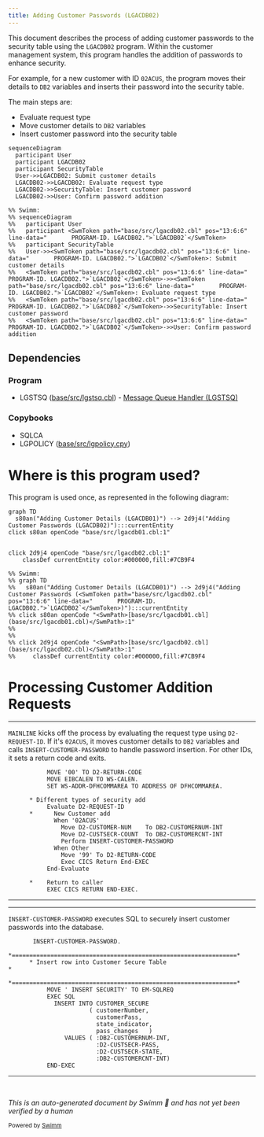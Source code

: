 ```yaml
---
title: Adding Customer Passwords (LGACDB02)
---
```

This document describes the process of adding customer passwords to the security table using the <SwmToken path="base/src/lgacdb02.cbl" pos="13:6:6" line-data="       PROGRAM-ID. LGACDB02.">`LGACDB02`</SwmToken> program. Within the customer management system, this program handles the addition of passwords to enhance security.

For example, for a new customer with ID <SwmToken path="base/src/lgacdb02.cbl" pos="145:4:4" line-data="             When &#39;02ACUS&#39;">`02ACUS`</SwmToken>, the program moves their details to <SwmToken path="base/src/lgacdb02.cbl" pos="146:11:11" line-data="               Move D2-CUSTOMER-NUM    To DB2-CUSTOMERNUM-INT">`DB2`</SwmToken> variables and inserts their password into the security table.

The main steps are:

- Evaluate request type
- Move customer details to <SwmToken path="base/src/lgacdb02.cbl" pos="146:11:11" line-data="               Move D2-CUSTOMER-NUM    To DB2-CUSTOMERNUM-INT">`DB2`</SwmToken> variables
- Insert customer password into the security table

```mermaid
sequenceDiagram
  participant User
  participant LGACDB02
  participant SecurityTable
  User->>LGACDB02: Submit customer details
  LGACDB02->>LGACDB02: Evaluate request type
  LGACDB02->>SecurityTable: Insert customer password
  LGACDB02->>User: Confirm password addition

%% Swimm:
%% sequenceDiagram
%%   participant User
%%   participant <SwmToken path="base/src/lgacdb02.cbl" pos="13:6:6" line-data="       PROGRAM-ID. LGACDB02.">`LGACDB02`</SwmToken>
%%   participant SecurityTable
%%   User->><SwmToken path="base/src/lgacdb02.cbl" pos="13:6:6" line-data="       PROGRAM-ID. LGACDB02.">`LGACDB02`</SwmToken>: Submit customer details
%%   <SwmToken path="base/src/lgacdb02.cbl" pos="13:6:6" line-data="       PROGRAM-ID. LGACDB02.">`LGACDB02`</SwmToken>->><SwmToken path="base/src/lgacdb02.cbl" pos="13:6:6" line-data="       PROGRAM-ID. LGACDB02.">`LGACDB02`</SwmToken>: Evaluate request type
%%   <SwmToken path="base/src/lgacdb02.cbl" pos="13:6:6" line-data="       PROGRAM-ID. LGACDB02.">`LGACDB02`</SwmToken>->>SecurityTable: Insert customer password
%%   <SwmToken path="base/src/lgacdb02.cbl" pos="13:6:6" line-data="       PROGRAM-ID. LGACDB02.">`LGACDB02`</SwmToken>->>User: Confirm password addition
```

## Dependencies

### Program

- LGSTSQ (<SwmPath>[base/src/lgstsq.cbl](base/src/lgstsq.cbl)</SwmPath>) - <SwmLink doc-title="Message Queue Handler (LGSTSQ)">[Message Queue Handler (LGSTSQ)](/.swm/message-queue-handler-lgstsq.e7y8uelv.sw.md)</SwmLink>

### Copybooks

- SQLCA
- LGPOLICY (<SwmPath>[base/src/lgpolicy.cpy](base/src/lgpolicy.cpy)</SwmPath>)

# Where is this program used?

This program is used once, as represented in the following diagram:

```mermaid
graph TD
  s80an("Adding Customer Details (LGACDB01)") --> 2d9j4("Adding Customer Passwords (LGACDB02)"):::currentEntity
click s80an openCode "base/src/lgacdb01.cbl:1"
  
  
click 2d9j4 openCode "base/src/lgacdb02.cbl:1"
    classDef currentEntity color:#000000,fill:#7CB9F4

%% Swimm:
%% graph TD
%%   s80an("Adding Customer Details (LGACDB01)") --> 2d9j4("Adding Customer Passwords (<SwmToken path="base/src/lgacdb02.cbl" pos="13:6:6" line-data="       PROGRAM-ID. LGACDB02.">`LGACDB02`</SwmToken>)"):::currentEntity
%% click s80an openCode "<SwmPath>[base/src/lgacdb01.cbl](base/src/lgacdb01.cbl)</SwmPath>:1"
%%   
%%   
%% click 2d9j4 openCode "<SwmPath>[base/src/lgacdb02.cbl](base/src/lgacdb02.cbl)</SwmPath>:1"
%%     classDef currentEntity color:#000000,fill:#7CB9F4
```

# Processing Customer Addition Requests

<SwmSnippet path="/base/src/lgacdb02.cbl" line="138">

---

<SwmToken path="base/src/lgacdb02.cbl" pos="115:1:1" line-data="       MAINLINE SECTION.">`MAINLINE`</SwmToken> kicks off the process by evaluating the request type using <SwmToken path="base/src/lgacdb02.cbl" pos="143:3:7" line-data="           Evaluate D2-REQUEST-ID">`D2-REQUEST-ID`</SwmToken>. If it's <SwmToken path="base/src/lgacdb02.cbl" pos="145:4:4" line-data="             When &#39;02ACUS&#39;">`02ACUS`</SwmToken>, it moves customer details to <SwmToken path="base/src/lgacdb02.cbl" pos="146:11:11" line-data="               Move D2-CUSTOMER-NUM    To DB2-CUSTOMERNUM-INT">`DB2`</SwmToken> variables and calls <SwmToken path="base/src/lgacdb02.cbl" pos="148:3:7" line-data="               Perform INSERT-CUSTOMER-PASSWORD">`INSERT-CUSTOMER-PASSWORD`</SwmToken> to handle password insertion. For other IDs, it sets a return code and exits.

```cobol
           MOVE '00' TO D2-RETURN-CODE
           MOVE EIBCALEN TO WS-CALEN.
           SET WS-ADDR-DFHCOMMAREA TO ADDRESS OF DFHCOMMAREA.

      * Different types of security add
           Evaluate D2-REQUEST-ID
      *      New Customer add
             When '02ACUS'
               Move D2-CUSTOMER-NUM    To DB2-CUSTOMERNUM-INT
               Move D2-CUSTSECR-COUNT  To DB2-CUSTOMERCNT-INT
               Perform INSERT-CUSTOMER-PASSWORD
             When Other
               Move '99' To D2-RETURN-CODE
               Exec CICS Return End-EXEC
           End-Evaluate

      *    Return to caller
           EXEC CICS RETURN END-EXEC.
```

---

</SwmSnippet>

<SwmSnippet path="/base/src/lgacdb02.cbl" line="161">

---

<SwmToken path="base/src/lgacdb02.cbl" pos="161:1:5" line-data="       INSERT-CUSTOMER-PASSWORD.">`INSERT-CUSTOMER-PASSWORD`</SwmToken> executes SQL to securely insert customer passwords into the database.

```cobol
       INSERT-CUSTOMER-PASSWORD.
      *================================================================*
      * Insert row into Customer Secure Table                          *
      *================================================================*
           MOVE ' INSERT SECURITY' TO EM-SQLREQ
           EXEC SQL
             INSERT INTO CUSTOMER_SECURE
                       ( customerNumber,
                         customerPass,
                         state_indicator,
                         pass_changes   )
                VALUES ( :DB2-CUSTOMERNUM-INT,
                         :D2-CUSTSECR-PASS,
                         :D2-CUSTSECR-STATE,
                         :DB2-CUSTOMERCNT-INT)
           END-EXEC
```

---

</SwmSnippet>

&nbsp;

*This is an auto-generated document by Swimm 🌊 and has not yet been verified by a human*

<SwmMeta version="3.0.0" repo-id="Z2l0aHViJTNBJTNBa3luZHJ5bC1jaWNzLWdlbmFwcCUzQSUzQVN3aW1tLURlbW8=" repo-name="kyndryl-cics-genapp"><sup>Powered by [Swimm](/)</sup></SwmMeta>
